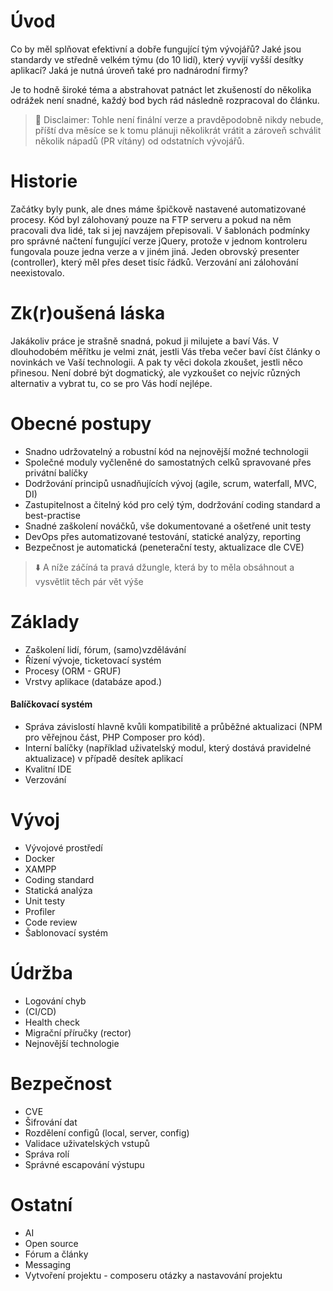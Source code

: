 # Úvod
Co by měl splňovat efektivní a dobře fungující tým vývojářů? Jaké jsou standardy ve středně velkém týmu (do 10 lidí), který vyvíjí vyšší desítky aplikací? Jaká je nutná úroveň také pro nadnárodní firmy? 

Je to hodně široké téma a abstrahovat patnáct let zkušeností do několika odrážek není snadné, každý bod bych rád následně rozpracoval do článku.

> 🚩 Disclaimer: Tohle není finální verze a pravděpodobně nikdy nebude, příští dva měsíce se k tomu plánuji několikrát vrátit a zároveň schválit několik nápadů (PR vítány) od odstatních vývojářů.

# Historie
Začátky byly punk, ale dnes máme špičkově nastavené automatizované procesy. Kód byl zálohovaný pouze na FTP serveru a pokud na něm pracovali dva lidé, tak si jej navzájem přepisovali. V šablonách podmínky pro správné načtení fungující verze jQuery, protože v jednom kontroleru fungovala pouze jedna verze a v jiném jiná. Jeden obrovský presenter (controller), který měl přes deset tisíc řádků. Verzování ani zálohování neexistovalo.

# Zk(r)oušená láska
Jakákoliv práce je strašně snadná, pokud ji milujete a baví Vás. V dlouhodobém měřítku je velmi znát, jestli Vás třeba večer baví číst články o novinkách ve Vaší technologii. A pak ty věci dokola zkoušet, jestli něco přinesou. Není dobré být dogmatický, ale vyzkoušet co nejvíc různých alternativ a vybrat tu, co se pro Vás hodí nejlépe.

# Obecné postupy
 - Snadno udržovatelný a robustní kód na nejnovější možné technologii
 - Společné moduly vyčleněné do samostatných celků spravované přes privátní balíčky
 - Dodržování principů usnadňujících vývoj (agile, scrum, waterfall, MVC, DI)
 - Zastupitelnost a čitelný kód pro celý tým, dodržování coding standard a best-practise
 - Snadné zaškolení nováčků, vše dokumentované a ošetřené unit testy
 - DevOps přes automatizované testování, statické analýzy, reporting
 - Bezpečnost je automatická (peneterační testy, aktualizace dle CVE)

> ⬇️ A níže záčíná ta pravá džungle, která by to měla obsáhnout a vysvětlit těch pár vět výše

# Základy
- Zaškolení lidí, fórum, (samo)vzdělávání
- Řízení vývoje, ticketovací systém
- Procesy (ORM - GRUF)
- Vrstvy aplikace (databáze apod.)
  
#### Balíčkovací systém
- Správa závislostí hlavně kvůli kompatibilitě a průběžné aktualizaci (NPM pro věřejnou část, PHP Composer pro kód).
- Interní balíčky (například uživatelský modul, který dostává pravidelné aktualizace) v případě desítek aplikací
- Kvalitní IDE
- Verzování

# Vývoj
- Vývojové prostředí
- Docker
- XAMPP
- Coding standard
- Statická analýza
- Unit testy
- Profiler
- Code review
- Šablonovací systém

# Údržba
- Logování chyb
- (CI/CD)
- Health check
- Migrační příručky (rector)
- Nejnovější technologie
  
# Bezpečnost
- CVE
- Šifrování dat
- Rozdělení configů (local, server, config)
- Validace uživatelských vstupů
- Správa rolí
- Správné escapování výstupu

# Ostatní
- AI
- Open source
- Fórum a články
- Messaging
- Vytvoření projektu - composeru otázky a nastavování projektu





